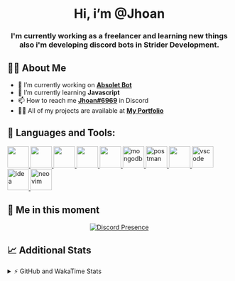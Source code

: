 <h1 align="center">Hi, i’m @Jhoan</h1>
<h3 align="center">I'm currently working as a freelancer and learning new things also i'm developing discord bots in Strider Development.</h3>

## 🙋‍♂️ About Me

- 🔭 I’m currently working on **[Absolet Bot](https://strider.cloud)**
- 🌱 I’m currently learning **Javascript**
- 📫 How to reach me **[Jhoan#6969](https://jhoan.monster/)** in Discord
- 👨‍💻 All of my projects are available at **[My Portfolio](https://jhoan.monster)**

## 🚀 Languages and Tools:
<p align="left"> 
    <a href="https://developer.mozilla.org/en-US/docs/Web/JavaScript" target="_blank"> <img src="https://img.icons8.com/color/48/000000/javascript.png" width="48" height="48"/> </a> 
    <a href="https://www.w3.org/html/" target="_blank"> <img src="https://img.icons8.com/color/48/000000/html-5.png" width="48" height="48"/> </a> 
    <a href="https://www.w3schools.com/css/" target="_blank"> <img src="https://img.icons8.com/color/48/000000/css3.png" width="48" height="48"/> </a> 
    <a href="https://getbootstrap.com" target="_blank"> <img src="https://img.icons8.com/color/48/000000/bootstrap.png" width="48" height="48"/> </a> 
    <a href="https://nodejs.org" target="_blank"> <img src="https://i.imgur.com/XX8lvL7.png" width="48" height="48"/> </a> 
    <a href="https://www.mongodb.com/" target="_blank"> <img src="https://i.imgur.com/nRtS3AN.png" alt="mongodb" width="48" height="48"/> </a> 
    <a href="https://postman.com" target="_blank"> <img src="https://www.vectorlogo.zone/logos/getpostman/getpostman-icon.svg" alt="postman" width="48" height="48"/> </a>   
    <a href="https://git-scm.com/" target="_blank"> <img src="https://img.icons8.com/color/48/000000/git.png" width="48" height="48"/> </a> 
    <a href="https://code.visualstudio.com" target="_blank" > <img src="https://upload.wikimedia.org/wikipedia/commons/thumb/9/9a/Visual_Studio_Code_1.35_icon.svg/2048px-Visual_Studio_Code_1.35_icon.svg.png" alt="vscode" width="48" height="48"> </a>
    <a href="https://www.jetbrains.com/es-es/idea/" target="_blank" > <img src="https://resources.jetbrains.com/storage/products/intellij-idea/img/meta/intellij-idea_logo_300x300.png" alt="idea" width="48" height="48"> </a>
    <a href="https://neovim.io" target="_blank"> <img src="https://icons.iconarchive.com/icons/papirus-team/papirus-apps/512/nvim-icon.png" alt="neovim" width="48" height="48"/> </a>
</p>
  
## 👤 Me in this moment
<p align="center">
    <a href="https://discord.com/users/852617426591154177" target="_blank" rel="nofollow">
        <img src="https://lanyard-profile-readme.vercel.app/api/852617426591154177?idleMessage=Probably%20coding%20Absolet..." alt="Discord Presence" align="center">
    </a>
</p>

## 📈 Additional Stats
<details>
    <summary>⚡ GitHub and WakaTime Stats</summary>
    <br/>

<!--START_SECTION:waka-->
![Code Time](http://img.shields.io/badge/Code%20Time-231%20hrs%2042%20mins-blue)

**🐱 My GitHub Data** 

> 🏆 597 Contributions in the Year 2022
 > 
> 📦 46.8 kB Used in GitHub's Storage 
 > 
> 💼 Opted to Hire
 > 
> 📜 4 Public Repositories 
 > 
> 🔑 20 Private Repositories  
 > 
**I'm an Early 🐤** 

```text
🌞 Morning    54 commits     ██░░░░░░░░░░░░░░░░░░░░░░░   9.44% 
🌆 Daytime    239 commits    ██████████░░░░░░░░░░░░░░░   41.78% 
🌃 Evening    243 commits    ██████████░░░░░░░░░░░░░░░   42.48% 
🌙 Night      36 commits     █░░░░░░░░░░░░░░░░░░░░░░░░   6.29%

```
📅 **I'm Most Productive on Saturday** 

```text
Monday       73 commits     ███░░░░░░░░░░░░░░░░░░░░░░   12.76% 
Tuesday      88 commits     ███░░░░░░░░░░░░░░░░░░░░░░   15.38% 
Wednesday    98 commits     ████░░░░░░░░░░░░░░░░░░░░░   17.13% 
Thursday     44 commits     ██░░░░░░░░░░░░░░░░░░░░░░░   7.69% 
Friday       68 commits     ███░░░░░░░░░░░░░░░░░░░░░░   11.89% 
Saturday     119 commits    █████░░░░░░░░░░░░░░░░░░░░   20.8% 
Sunday       82 commits     ███░░░░░░░░░░░░░░░░░░░░░░   14.34%

```


📊 **This Week I Spent My Time On** 

```text
⌚︎ Time Zone: America/Bogota

💬 Programming Languages: 
JavaScript               24 hrs 38 mins      █████████████████████░░░░   85.67% 
YAML                     1 hr 29 mins        █░░░░░░░░░░░░░░░░░░░░░░░░   5.21% 
JSON                     1 hr 13 mins        █░░░░░░░░░░░░░░░░░░░░░░░░   4.27% 
EJS                      34 mins             ░░░░░░░░░░░░░░░░░░░░░░░░░   2.02% 
Markdown                 15 mins             ░░░░░░░░░░░░░░░░░░░░░░░░░   0.87%

🔥 Editors: 
VS Code                  28 hrs 45 mins      █████████████████████████   100.0%

🐱‍💻 Projects: 
Absolet-Bot              14 hrs 7 mins       ████████████░░░░░░░░░░░░░   49.11% 
Strider-System           5 hrs 5 mins        ████░░░░░░░░░░░░░░░░░░░░░   17.68% 
sms-script               2 hrs 41 mins       ██░░░░░░░░░░░░░░░░░░░░░░░   9.37% 
ticket-sub-menus         1 hr 25 mins        █░░░░░░░░░░░░░░░░░░░░░░░░   4.94% 
Fium-Bot                 1 hr 22 mins        █░░░░░░░░░░░░░░░░░░░░░░░░   4.8%

💻 Operating System: 
Linux                    28 hrs 45 mins      █████████████████████████   100.0%

```

**I Mostly Code in JavaScript** 

```text
JavaScript               14 repos            █████████████████░░░░░░░░   70.0% 
Java                     2 repos             ██░░░░░░░░░░░░░░░░░░░░░░░   10.0% 
SCSS                     1 repo              █░░░░░░░░░░░░░░░░░░░░░░░░   5.0% 
TypeScript               1 repo              █░░░░░░░░░░░░░░░░░░░░░░░░   5.0% 
Shell                    1 repo              █░░░░░░░░░░░░░░░░░░░░░░░░   5.0%

```



 Last Updated on 20/06/2022 04:30:11 UTC
<!--END_SECTION:waka-->
</details>
